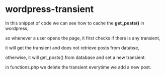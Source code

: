 # wordpress-transient

In this snippet of code we can see how to cache the **get_posts()** in wordpress,

so whenever a user opens the page, it first checks if there is any transient,

it will get the transient and does not retrieve posts from databse, 

otherwise, it will get_posts() from database and set a new transient.

in functions.php we delete the transient everytime we add a new post.
